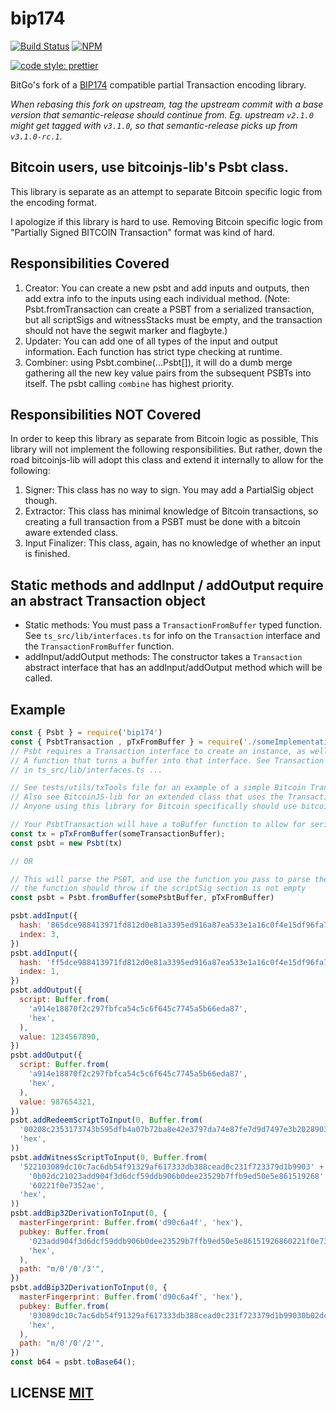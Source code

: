 # bip174
[![Build Status](https://travis-ci.org/bitcoinjs/bip174.png?branch=master)](https://travis-ci.org/bitcoinjs/bip174)
[![NPM](https://img.shields.io/npm/v/bip174.svg)](https://www.npmjs.org/package/bip174)

[![code style: prettier](https://img.shields.io/badge/code_style-prettier-ff69b4.svg?style=flat-square)](https://github.com/prettier/prettier)

BitGo's fork of a [BIP174](https://github.com/bitcoin/bips/blob/master/bip-0174.mediawiki) compatible partial Transaction encoding library.

*When rebasing this fork on upstream, tag the upstream commit with a base
version that semantic-release should continue from. Eg. upstream `v2.1.0` might get
tagged with `v3.1.0`, so that semantic-release picks up from `v3.1.0-rc.1`.*

## Bitcoin users, use bitcoinjs-lib's Psbt class.

This library is separate as an attempt to separate Bitcoin specific logic from the encoding format.

I apologize if this library is hard to use. Removing Bitcoin specific logic from "Partially Signed BITCOIN Transaction" format was kind of hard.

## Responsibilities Covered

1. Creator: You can create a new psbt and add inputs and outputs, then add extra info to the inputs using each individual method.
  (Note: Psbt.fromTransaction can create a PSBT from a serialized transaction, but all scriptSigs and witnessStacks must be empty,
    and the transaction should not have the segwit marker and flagbyte.)
2. Updater: You can add one of all types of the input and output information. Each function has strict type checking at runtime.
3. Combiner: using Psbt.combine(...Psbt[]), it will do a dumb merge gathering all the new key value pairs from the subsequent PSBTs into itself. The psbt calling `combine` has highest priority.

## Responsibilities NOT Covered

In order to keep this library as separate from Bitcoin logic as possible, This library will not implement the following responsibilities. But rather, down the road bitcoinjs-lib will adopt this class and extend it internally to allow for the following:

1. Signer: This class has no way to sign. You may add a PartialSig object though.
2. Extractor: This class has minimal knowledge of Bitcoin transactions, so creating a full transaction from a PSBT must be done with a bitcoin aware extended class.
3. Input Finalizer: This class, again, has no knowledge of whether an input is finished.

## Static methods and addInput / addOutput require an abstract Transaction object

* Static methods: You must pass a `TransactionFromBuffer` typed function. See `ts_src/lib/interfaces.ts` for info on the `Transaction` interface and the `TransactionFromBuffer` function.
* addInput/addOutput methods: The constructor takes a `Transaction` abstract interface that has an addInput/addOutput method which will be called.

## Example
```javascript
const { Psbt } = require('bip174')
const { PsbtTransaction , pTxFromBuffer } = require('./someImplementation')
// Psbt requires a Transaction interface to create an instance, as well as
// A function that turns a buffer into that interface. See Transaction and TransactionFromBuffer
// in ts_src/lib/interfaces.ts ...

// See tests/utils/txTools file for an example of a simple Bitcoin Transaction.
// Also see BitcoinJS-lib for an extended class that uses the Transaction class internally.
// Anyone using this library for Bitcoin specifically should use bitcoinjs-lib

// Your PsbtTransaction will have a toBuffer function to allow for serialization
const tx = pTxFromBuffer(someTransactionBuffer);
const psbt = new Psbt(tx)

// OR

// This will parse the PSBT, and use the function you pass to parse the Transaction part
// the function should throw if the scriptSig section is not empty
const psbt = Psbt.fromBuffer(somePsbtBuffer, pTxFromBuffer)

psbt.addInput({
  hash: '865dce988413971fd812d0e81a3395ed916a87ea533e1a16c0f4e15df96fa7d4',
  index: 3,
})
psbt.addInput({
  hash: 'ff5dce988413971fd812d0e81a3395ed916a87ea533e1a16c0f4e15df96fa7d4',
  index: 1,
})
psbt.addOutput({
  script: Buffer.from(
    'a914e18870f2c297fbfca54c5c6f645c7745a5b66eda87',
    'hex',
  ),
  value: 1234567890,
})
psbt.addOutput({
  script: Buffer.from(
    'a914e18870f2c297fbfca54c5c6f645c7745a5b66eda87',
    'hex',
  ),
  value: 987654321,
})
psbt.addRedeemScriptToInput(0, Buffer.from(
  '00208c2353173743b595dfb4a07b72ba8e42e3797da74e87fe7d9d7497e3b2028903',
  'hex',
))
psbt.addWitnessScriptToInput(0, Buffer.from(
  '522103089dc10c7ac6db54f91329af617333db388cead0c231f723379d1b9903' +
    '0b02dc21023add904f3d6dcf59ddb906b0dee23529b7ffb9ed50e5e861519268' +
    '60221f0e7352ae',
  'hex',
))
psbt.addBip32DerivationToInput(0, {
  masterFingerprint: Buffer.from('d90c6a4f', 'hex'),
  pubkey: Buffer.from(
    '023add904f3d6dcf59ddb906b0dee23529b7ffb9ed50e5e86151926860221f0e73',
    'hex',
  ),
  path: "m/0'/0'/3'",
})
psbt.addBip32DerivationToInput(0, {
  masterFingerprint: Buffer.from('d90c6a4f', 'hex'),
  pubkey: Buffer.from(
    '03089dc10c7ac6db54f91329af617333db388cead0c231f723379d1b99030b02dc',
    'hex',
  ),
  path: "m/0'/0'/2'",
})
const b64 = psbt.toBase64();
```

## LICENSE [MIT](LICENSE)
